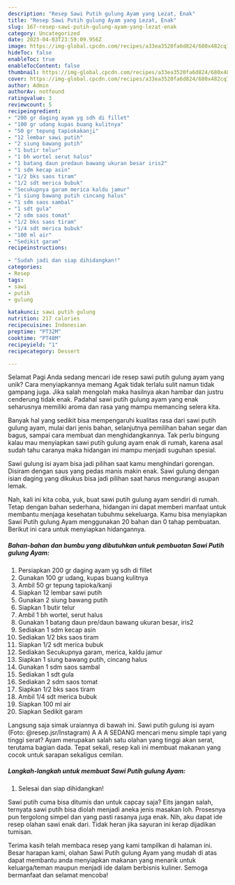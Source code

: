 ```yaml
---
description: "Resep Sawi Putih gulung Ayam yang Lezat, Enak"
title: "Resep Sawi Putih gulung Ayam yang Lezat, Enak"
slug: 167-resep-sawi-putih-gulung-ayam-yang-lezat-enak
category: Uncategorized
date: 2023-04-03T23:59:09.956Z
image: https://img-global.cpcdn.com/recipes/a33ea3520fa6d824/680x482cq70/sawi-putih-gulung-ayam-foto-resep-utama.jpg
hideToc: false
enableToc: true
enableTocContent: false
thumbnail: https://img-global.cpcdn.com/recipes/a33ea3520fa6d824/680x482cq70/sawi-putih-gulung-ayam-foto-resep-utama.jpg
cover: https://img-global.cpcdn.com/recipes/a33ea3520fa6d824/680x482cq70/sawi-putih-gulung-ayam-foto-resep-utama.jpg
author: Admin
authorAv: notfound
ratingvalue: 3
reviewcount: 5
recipeingredient:
- "200 gr daging ayam yg sdh di fillet"
- "100 gr udang kupas buang kulitnya"
- "50 gr tepung tapiokakanji"
- "12 lembar sawi putih"
- "2 siung bawang putih"
- "1 butir telur"
- "1 bh wortel serut halus"
- "1 batang daun predaun bawang ukuran besar iris2"
- "1 sdm kecap asin"
- "1/2 bks saos tiram"
- "1/2 sdt merica bubuk"
- "Secukupnya garam merica kaldu jamur"
- "1 siung bawang putih cincang halus"
- "1 sdm saos sambal"
- "1 sdt gula"
- "2 sdm saos tomat"
- "1/2 bks saos tiram"
- "1/4 sdt merica bubuk"
- "100 ml air"
- "Sedikit garam"
recipeinstructions:

- "Sudah jadi dan siap dihidangkan!"
categories:
- Resep
tags:
- sawi
- putih
- gulung

katakunci: sawi putih gulung 
nutrition: 217 calories
recipecuisine: Indonesian
preptime: "PT32M"
cooktime: "PT48M"
recipeyield: "1"
recipecategory: Dessert

---
```



Selamat Pagi Anda sedang mencari ide resep sawi putih gulung ayam yang unik? Cara menyiapkannya memang Agak tidak terlalu sulit namun tidak gampang juga. Jika salah mengolah maka hasilnya akan hambar dan justru cenderung tidak enak. Padahal sawi putih gulung ayam yang enak seharusnya memiliki aroma dan rasa yang mampu memancing selera kita.


Banyak hal yang sedikit bisa mempengaruhi kualitas rasa dari sawi putih gulung ayam, mulai dari jenis bahan, selanjutnya pemilihan bahan segar dan bagus, sampai cara membuat dan menghidangkannya. Tak perlu bingung kalau mau menyiapkan sawi putih gulung ayam enak di rumah, karena asal sudah tahu caranya maka hidangan ini mampu menjadi suguhan spesial.

Sawi gulung isi ayam bisa jadi pilihan saat kamu menghindari gorengan. Disiram dengan saus yang pedas manis makin enak. Sawi gulung dengan isian daging yang dikukus bisa jadi pilihan saat harus mengurangi asupan lemak.


Nah, kali ini kita coba, yuk, buat sawi putih gulung ayam sendiri di rumah. Tetap dengan bahan sederhana, hidangan ini dapat memberi manfaat untuk membantu menjaga kesehatan tubuhmu sekeluarga. Kamu bisa menyiapkan Sawi Putih gulung Ayam menggunakan 20 bahan dan 0 tahap pembuatan. Berikut ini cara untuk menyiapkan hidangannya.

<!--inarticleads1-->

##### Bahan-bahan dan bumbu yang dibutuhkan untuk pembuatan Sawi Putih gulung Ayam:

1. Persiapkan 200 gr daging ayam yg sdh di fillet
1. Gunakan 100 gr udang, kupas buang kulitnya
1. Ambil 50 gr tepung tapioka/kanji
1. Siapkan 12 lembar sawi putih
1. Gunakan 2 siung bawang putih
1. Siapkan 1 butir telur
1. Ambil 1 bh wortel, serut halus
1. Gunakan 1 batang daun pre/daun bawang ukuran besar, iris2
1. Sediakan 1 sdm kecap asin
1. Sediakan 1/2 bks saos tiram
1. Siapkan 1/2 sdt merica bubuk
1. Sediakan Secukupnya garam, merica, kaldu jamur
1. Siapkan 1 siung bawang putih, cincang halus
1. Gunakan 1 sdm saos sambal
1. Sediakan 1 sdt gula
1. Sediakan 2 sdm saos tomat
1. Siapkan 1/2 bks saos tiram
1. Ambil 1/4 sdt merica bubuk
1. Siapkan 100 ml air
1. Siapkan Sedikit garam


Langsung saja simak uraiannya di bawah ini. Sawi putih gulung isi ayam (Foto: @resep.jsr/Instagram) A A A SEDANG mencari menu simple tapi yang tinggi serat? Ayam merupakan salah satu olahan yang tinggi akan serat, terutama bagian dada. Tepat sekali, resep kali ini membuat makanan yang cocok untuk sarapan sekaligus cemilan. 

<!--inarticleads2-->

##### Langkah-langkah untuk membuat Sawi Putih gulung Ayam:


1. Selesai dan siap dihidangkan!

Sawi putih cuma bisa ditumis dan untuk capcay saja? Eits jangan salah, ternyata sawi putih bisa diolah menjadi aneka jenis masakan loh. Prosesnya pun tergolong simpel dan yang pasti rasanya juga enak. Nih, aku dapat ide resep olahan sawi enak dari. Tidak heran jika sayuran ini kerap dijadikan tumisan. 

Terima kasih telah membaca resep yang kami tampilkan di halaman ini. Besar harapan kami, olahan Sawi Putih gulung Ayam yang mudah di atas dapat membantu anda menyiapkan makanan yang menarik untuk keluarga/teman maupun menjadi ide dalam berbisnis kuliner. Semoga bermanfaat dan selamat mencoba!
